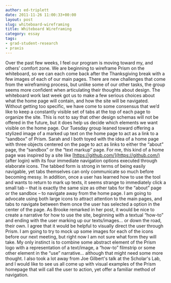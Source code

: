 ```yaml
---
author: ed-triplett
date: 2011-11-26 11:00:33+00:00
layout: post
slug: whiteboard-wireframing
title: Whiteboard Wireframing
category: essay
tags:
- grad-student-research
- praxis
---
```


Over the past few weeks, I feel our program is moving toward my, and others’ comfort zone. We are beginning to wireframe Prism on the whiteboard, so we can each come back after the Thanksgiving break with a few images of each of our main pages. There are new challenges that come from the wireframing process, but unlike some of our other tasks, the group seems more confident when articulating their thoughts about design. The whiteboard work last week got us to make a few serious choices about what the home page will contain, and how the site will be navigated. Without getting too specific, we have come to some consensus that we’d like to keep a constantly visible set of tabs at the top of each page to organize the site. This is not to say that other design schemas will not be offered in the future, but it does help us decide which elements we want visible on the home page.
Our Tuesday group leaned toward offering a stylized image of a marked up text on the home page to act as a link to a “sandbox” of Prism. Sarah and I both toyed with the idea of a home page with three objects centered on the page to act as links to either the “about” page, the “sandbox” or the “text markup” page. For me, this kind of a home page was inspired by a site like [https://github.com/](https://github.com/) (after login) with its four immediate navigation options executed through elaborate icons. The tabbed form is strong in terms of being easily navigable, yet tabs themselves can only communicate so much before becoming messy. In addition, once a user has learned how to use the tool and wants to return to mark up texts, it seems strange to immediately click a small tab – that is exactly the same size as other tabs for the “about” page or the sandbox – to navigate away from the home page. I am going to advocate using both large icons to attract attention to the main pages, and tabs to navigate between them once the user has selected a option in the center of the page.
As Brooke remarked in her post, it would be nice to create a narrative for how to use the site, beginning with a textual “how-to” and ending with the user marking up our texts/images… or down the road, their own. I agree that it would be helpful to visually direct the user through Prism. I am going to try to mock up some images for each of the icons before our next meeting, but right now I am not sure what form they will take. My only instinct is to combine some abstract element of the Prism logo with a representation of a text/image, a “how-to” filmstrip or some other element in the “use” narrative… although that might need some more thought. I also took a lot away from Joe Gilbert's talk at the Scholar's Lab, and I would like to see us all come up with visual examples of the Prism homepage that will call the user to action, yet offer a familiar method of navigation.

